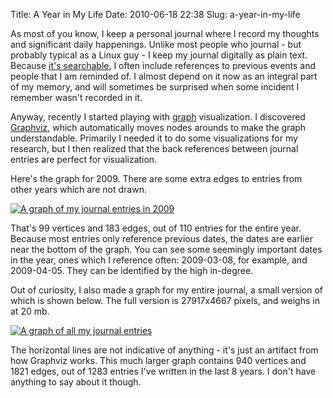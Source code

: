 Title: A Year in My Life
Date: 2010-06-18 22:38
Slug: a-year-in-my-life

As most of you know, I keep a personal journal where I record my thoughts and significant daily happenings. Unlike most people who journal - but probably typical as a Linux guy - I keep my journal digitally as plain text. Because [it's searchable](http://justinnhli.com/posts/2008/01/journal-helper.html), I often include references to previous events and people that I am reminded of. I almost depend on it now as an integral part of my memory, and will sometimes be surprised when some incident I remember wasn't recorded in it.

Anyway, recently I started playing with [graph](http://en.wikipedia.org/wiki/Graph_%28mathematics%29) visualization. I discovered [Graphviz](http://www.graphviz.org/), which automatically moves nodes arounds to make the graph understandable.  Primarily I needed it to do some visualizations for my research, but I then realized that the back references between journal entries are perfect for visualization.

Here's the graph for 2009. There are some extra edges to entries from other years which are not drawn.

[![A graph of my journal entries in 2009](http://justinnhli.files.wordpress.com/2010/06/c855c-journal-graph-2009.png)](http://justinnhli.files.wordpress.com/2010/06/c855c-journal-graph-2009.png)

That's 99 vertices and 183 edges, out of 110 entries for the entire year. Because most entries only reference previous dates, the dates are earlier near the bottom of the graph. You can see some seemingly important dates in the year, ones which I reference often: 2009-03-08, for example, and 2009-04-05. They can be identified by the high in-degree.

Out of curiosity, I also made a graph for my entire journal, a small version of which is shown below. The full version is 27917x4667 pixels, and weighs in at 20 mb.

[![A graph of all my journal entries](http://justinnhli.files.wordpress.com/2010/06/f3b35-journal-graph-full-small.png)](http://justinnhli.files.wordpress.com/2010/06/630ea-journal-graph-full-small.png)

The horizontal lines are not indicative of anything - it's just an artifact from how Graphviz works. This much larger graph contains 940 vertices and 1821 edges, out of 1283 entries I've written in the last 8 years. I don't have anything to say about it though.

